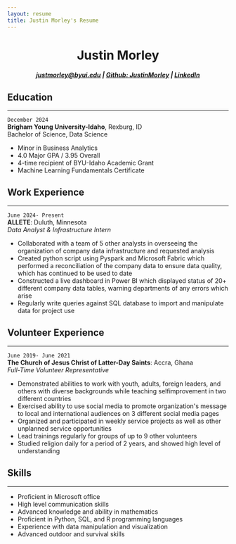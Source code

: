 ```yaml
---
layout: resume
title: Justin Morley's Resume
---
```

<h1 align="center"> Justin Morley</h1>

<h5 align="center"><div id="webaddress">
<a href="justmorley@byui.edu">justmorley@byui.edu</a>
| <a href="https://github.com/JustinMorley">Github: JustinMorley</a> | <a href="www.linkedin.com/in/justin-morley-0ab436221">LinkedIn</a>
</div></h5>


## Education
---
`December 2024`  
__Brigham Young University-Idaho__, Rexburg, ID  
Bachelor of Science, Data Science  
- Minor in Business Analytics
- 4.0 Major GPA / 3.95 Overall
- 4-time recipient of BYU-Idaho Academic Grant
- Machine Learning Fundamentals Certificate


## Work Experience
***
`June 2024- Present`  
__ALLETE__: Duluth, Minnesota  
_Data Analyst & Infrastructure Intern_
-	Collaborated with a team of 5 other analysts in overseeing the organization of company data infrastructure and requested analysis
-	Created python script using Pyspark and Microsoft Fabric which performed a reconciliation of the company data to ensure data quality, which has continued to be used to date
-	Constructed a live dashboard in Power BI which displayed status of 20+ different company data tables, warning departments of any errors which arise
-	Regularly write queries against SQL database to import and manipulate data for project use


## Volunteer Experience
***
`June 2019- June 2021`  
__The Church of Jesus Christ of Latter-Day Saints__: Accra, Ghana  
_Full-Time Volunteer Representative_
-  Demonstrated abilities to work with youth, adults, foreign leaders, and others with diverse backgrounds while teaching selfimprovement in two different countries
-  Exercised ability to use social media to promote organization's message to local and international audiences on 3 different social media pages
- Organized and participated in weekly service projects as well as other unplanned service opportunities
- Lead trainings regularly for groups of up to 9 other volunteers
- Studied religion daily for a period of 2 years, and showed high level of understanding

## Skills
***
- Proficient in Microsoft office
- High level communication skills
-  Advanced knowledge and ability in mathematics
- Proficient in Python, SQL, and R programming languages
- Experience with data manipulation and visualization
- Advanced outdoor and survival skills
<!-- ### Footer

Last updated: May 2013 -->

